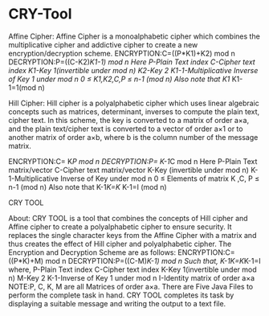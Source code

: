 # CRY-Tool
Affine Cipher: Affine Cipher is a monoalphabetic cipher which combines the multiplicative cipher and addictive cipher to create a new encryption/decryption scheme.
   ENCRYPTION:C=((P*K1)+K2) mod n
   DECRYPTION:P=((C-K2)*K1-1) mod n
Here P-Plain Text index
        C-Cipher text index
        K1-Key 1(invertible under mod n)
        K2-Key 2
        K1-1-Multiplicative Inverse of Key 1 under mod n
        0 ≤ K1,K2,C,P ≤ n-1 (mod n)
Also note that K1* K1-1=1(mod n)

Hill Cipher: Hill cipher is a polyalphabetic cipher which uses linear algebraic concepts such as matrices, determinant, inverses to compute the plain text, cipher text. In this scheme, the key is converted to a matrix of order a×a, and the plain text/cipher text is converted to a vector of order a×1 or to another matrix of order a×b, where b is the column number of the message matrix.

   ENCRYPTION:C= K*P mod n
   DECRYPTION:P= K-1*C mod n
Here P-Plain Text matrix/vector
        C-Cipher text matrix/vector
        K-Key (invertible under mod n) 
        K-1-Multiplicative Inverse of Key under mod n
        0 ≤ Elements of matrix K ,C, P ≤ n-1 (mod n)
Also note that K-1*K=K* K-1=I (mod n)


CRY TOOL

About:
CRY TOOL is a tool that combines the concepts of Hill cipher and Affine cipher to create a polyalphabetic cipher to ensure security. It replaces the single character keys from the Affine Cipher with a matrix and thus creates the effect of Hill cipher and polyalphabetic cipher. The Encryption and Decryption Scheme are as follows: 
   ENCRYPTION:C=((P*K)+M) mod n
   DECRYPTION:P=((C-M)*K-1) mod n
Such that, K-1K=K*K-1=I
   where,
   P-Plain Text index
   	   C-Cipher text index
   	   K-Key 1(invertible under mod n)
   	   M-Key 2
	   K-1-Inverse of Key 1 under mod n
	   I-Identity matrix of order a×a
NOTE:P, C, K, M are all Matrices of order a×a.
There are Five Java Files to perform the complete task in hand.
CRY TOOL completes its task by displaying a suitable message and writing the output to a text file.

